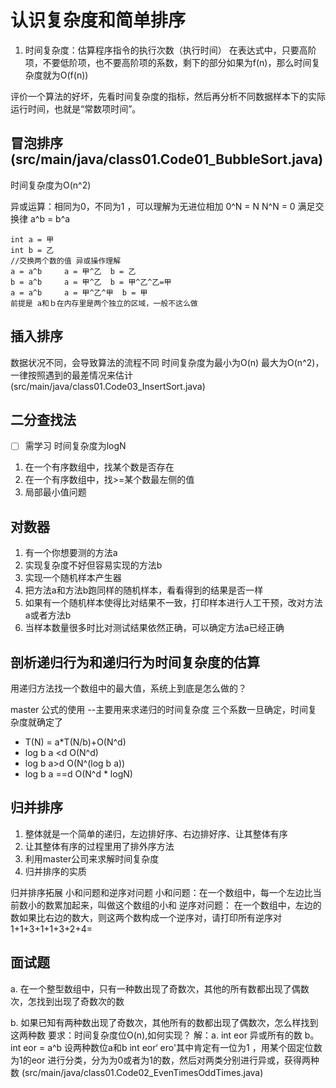 # 认识复杂度和简单排序

1. 时间复杂度：估算程序指令的执行次数（执行时间）
   在表达式中，只要高阶项，不要低阶项，也不要高阶项的系数，剩下的部分如果为f(n)，那么时间复杂度就为O(f(n))

评价一个算法的好坏，先看时间复杂度的指标，然后再分析不同数据样本下的实际运行时间，也就是“常数项时间”。

## 冒泡排序(src/main/java/class01.Code01_BubbleSort.java)

时间复杂度为O(n^2)

异或运算：相同为0，不同为1 ，可以理解为无进位相加
0^N = N
N^N = 0
满足交换律 a^b = b^a

```
int a = 甲 
int b = 乙
//交换两个数的值 异或操作理解
a = a^b     a = 甲^乙  b = 乙
b = a^b     a = 甲^乙  b = 甲^乙^乙=甲
a = a^b     a = 甲^乙^甲  b = 甲
前提是 a和ｂ在内存里是两个独立的区域，一般不这么做
```

## 插入排序

数据状况不同，会导致算法的流程不同
时间复杂度为最小为O(n) 最大为O(n^2)，一律按照遇到的最差情况来估计
(src/main/java/class01.Code03_InsertSort.java)

## 二分查找法

* [ ]  需学习 时间复杂度为logN

1. 在一个有序数组中，找某个数是否存在
2. 在一个有序数组中，找>=某个数最左侧的值
3. 局部最小值问题

## 对数器

1. 有一个你想要测的方法a
2. 实现复杂度不好但容易实现的方法b
3. 实现一个随机样本产生器
4. 把方法a和方法b跑同样的随机样本，看看得到的结果是否一样
5. 如果有一个随机样本使得比对结果不一致，打印样本进行人工干预，改对方法a或者方法b
6. 当样本数量很多时比对测试结果依然正确，可以确定方法a已经正确


## 剖析递归行为和递归行为时间复杂度的估算

用递归方法找一个数组中的最大值，系统上到底是怎么做的？

master 公式的使用   --主要用来求递归的时间复杂度 三个系数一旦确定，时间复杂度就确定了
* T(N) = a*T(N/b)+O(N^d)
* log b a <d    O(N^d)
* log b a>d     O(N^(log b a))
* log b a ==d   O(N^d * logN)

## 归并排序
1. 整体就是一个简单的递归，左边排好序、右边排好序、让其整体有序
2. 让其整体有序的过程里用了排外序方法
3. 利用master公司来求解时间复杂度
4. 归并排序的实质

归并排序拓展
小和问题和逆序对问题
小和问题：在一个数组中，每一个左边比当前数小的数累加起来，叫做这个数组的小和
逆序对问题： 在一个数组中，左边的数如果比右边的数大，则这两个数构成一个逆序对，请打印所有逆序对
1+1+3+1+1+3+2+4=
## 面试题

a. 在一个整型数组中，只有一种数出现了奇数次，其他的所有数都出现了偶数次，怎找到出现了奇数次的数

b. 如果已知有两种数出现了奇数次，其他所有的数都出现了偶数次，怎么样找到这两种数
要求：时间复杂度位O(n),如何实现？
解：a. int eor 异或所有的数
b。 int eor = a^b 设两种数位a和b  int eor‘ ero'其中肯定有一位为1 ，用某个固定位数为1的eor 进行分类，分为为0或者为1的数，然后对两类分别进行异或，获得两种数
(src/main/java/class01.Code02_EvenTimesOddTimes.java)

